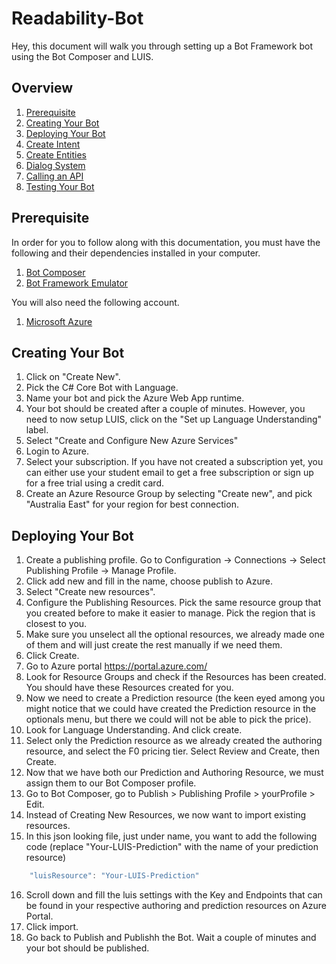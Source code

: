 # Readability-Bot
Hey, this document will walk you through setting up a Bot Framework bot using the Bot Composer and LUIS.

## Overview
1. [Prerequisite](https://github.com/Sakyawira/Readability-Bot/tree/main#prerequisite)
2. [Creating Your Bot](https://github.com/Sakyawira/Readability-Bot/tree/main#creating-your-bot)
3. [Deploying Your Bot](https://github.com/Sakyawira/Readability-Bot/tree/main#deploying-your-bot)
4. [Create Intent](https://github.com/Sakyawira/ClothPhysics#Sphere-Collision)
5. [Create Entities](https://github.com/Sakyawira/ClothPhysics#Pyramid-Collision)
6. [Dialog System](https://github.com/Sakyawira/ClothPhysics#Burning)
7. [Calling an API](https://github.com/Sakyawira/ClothPhysics#Dynamic-Particle-Densityn)
8. [Testing Your Bot](https://github.com/Sakyawira/ClothPhysics#Dynamic-Size)

## Prerequisite
In order for you to follow along with this documentation, you must have the following and their dependencies installed in your computer.
1. [Bot Composer](https://docs.microsoft.com/en-us/composer/install-composer?tabs=windows)
2. [Bot Framework Emulator](https://github.com/microsoft/BotFramework-Emulator/releases/tag/v4.13.0)

You will also need the following account.
1. [Microsoft Azure](https://azure.microsoft.com/en-us/)

## Creating Your Bot
1. Click on "Create New".
2. Pick the C# Core Bot with Language.
3. Name your bot and pick the Azure Web App runtime.
4. Your bot should be created after a couple of minutes. However, you need to now setup LUIS, click on the "Set up Language Understanding" label.
5. Select "Create and Configure New Azure Services"
6. Login to Azure.
7. Select your subscription. If you have not created a subscription yet, you can either use your student email to get a free subscription or sign up for a free trial using a credit card.
8. Create an Azure Resource Group by selecting "Create new", and pick "Australia East" for your region for best connection.

## Deploying Your Bot

1. Create a publishing profile. Go to Configuration -> Connections -> Select Publishing Profile -> Manage Profile.
2. Click add new and fill in the name, choose publish to Azure.
3. Select "Create new resources".
4. Configure the Publishing Resources. Pick the same resource group that you created before to make it easier to manage. Pick the region that is closest to you.
5. Make sure you unselect all the optional resources, we already made one of them and will just create the rest manually if we need them.
6. Click Create.
7. Go to Azure portal https://portal.azure.com/
8. Look for Resource Groups and check if the Resources has been created. You should have these Resources created for you.
9. Now we need to create a Prediction resource (the keen eyed among you might notice that we could have created the Prediction resource in the optionals menu, but there we could will not be able to pick the price).
10. Look for Language Understanding. And click create.
11. Select only the Prediction resource as we already created the authoring resource, and select the F0 pricing tier. Select Review and Create, then Create.
12. Now that we have both our Prediction and Authoring Resource, we must assign them to our Bot Composer profile.
13. Go to Bot Composer, go to Publish > Publishing Profile > yourProfile > Edit.
14. Instead of Creating New Resources, we now want to import existing resources. 
15. In this json looking file, just under name, you want to add the following code (replace "Your-LUIS-Prediction" with the name of your prediction resource)
```javascript
    "luisResource": "Your-LUIS-Prediction"
```
16. Scroll down and fill the luis settings with the Key and Endpoints that can be found in your respective authoring and prediction resources on Azure Portal.
17. Click import.
18. Go back to Publish and Publishh the Bot. Wait a couple of minutes and your bot should be published.

